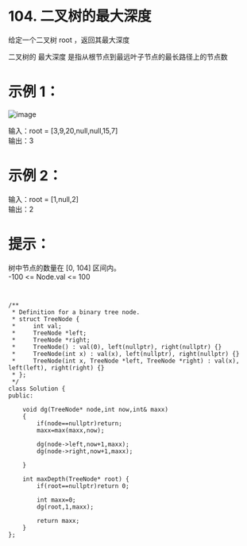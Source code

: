 # 104. 二叉树的最大深度  

给定一个二叉树 root ，返回其最大深度  

二叉树的 最大深度 是指从根节点到最远叶子节点的最长路径上的节点数  

 

# 示例 1：  
![image](https://github.com/user-attachments/assets/b59dc708-ff2c-4368-b3dc-6d2475ac3615)  



 

输入：root = [3,9,20,null,null,15,7]  
输出：3  
# 示例 2：  

输入：root = [1,null,2]  
输出：2  
 

# 提示：  

树中节点的数量在 [0, 104] 区间内。  
-100 <= Node.val <= 100  

```


/**
 * Definition for a binary tree node.
 * struct TreeNode {
 *     int val;
 *     TreeNode *left;
 *     TreeNode *right;
 *     TreeNode() : val(0), left(nullptr), right(nullptr) {}
 *     TreeNode(int x) : val(x), left(nullptr), right(nullptr) {}
 *     TreeNode(int x, TreeNode *left, TreeNode *right) : val(x), left(left), right(right) {}
 * };
 */
class Solution {
public:

    void dg(TreeNode* node,int now,int& maxx)
    {
        if(node==nullptr)return;
        maxx=max(maxx,now);

        dg(node->left,now+1,maxx);
        dg(node->right,now+1,maxx);

    }

    int maxDepth(TreeNode* root) {
        if(root==nullptr)return 0;

        int maxx=0;
        dg(root,1,maxx);

        return maxx;
    }
};
```
